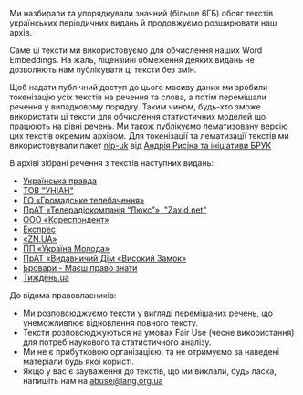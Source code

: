 Ми назбирали та упорядкували значний (більше 6ГБ) обсяг текстів українських періодичних видань й продовжуємо розширювати наш архів.

Саме ці тексти ми використовуємо для обчислення наших Word Embeddings. На жаль, ліцензійні обмеження деяких видань не дозволяють нам публікувати ці тексти без змін.

Щоб надати публічний доступ до цього масиву даних ми зробили токенізацію усіх текстів на речення та слова, а потім перемішали речення у випадковому порядку. Таким чином, будь-хто зможе використати ці тексти для обчислення статистичних моделей що працюють на рівні речень. Ми також публікуємо лематизовану версію цих текстів окремим архівом. Для токенізації та лематизації текстів ми використовували пакет [nlp-uk](https://github.com/brown-uk/nlp_uk) від [Андрія Рисіна та ініціативи БРУК](https://github.com/brown-uk/)

В архіві зібрані речення з текстів наступних видань:
* [Українська правда](http://www.pravda.com.ua/)
* [ТОВ "УНІАН"](http://www.unian.ua/)
* [ГО «Громадське телебачення»](http://hromadske.ua/)
* [ПрАТ «Телерадіокомпанія “Люкс”», "Zaxid.net"](http://zaxid.net/)
* [ООО «Кореспондент»](http://ua.korrespondent.net/)
* [Експрес](http://expres.ua/)
* [«ZN.UA»](http://zn.ua/)
* [ПП «Україна Молода»](http://www.umoloda.kiev.ua/)
* [ПрАТ «Видавничий Дім «Високий Замок»](http://wz.lviv.ua/)
* [Бровари - Маєш право знати](http://brovary.pravo-znaty.org.ua/)
* [Тиждень.ua](http://tyzhden.ua/)

До відома правовласників:
* Ми розповсюджуємо тексти у вигляді перемішаних речень, що унеможливлює відновлення повного тексту.
* Тексти розповсюджуються на умовах Fair Use (чесне використання) для потреб наукового та статистичного аналізу.
* Ми не є прибутковою організацією, та не отримуємо за наведені матеріали будь якої користі.
* Якщо у вас є зауваження до текстів, що ми виклали, будь ласка, напишіть нам на abuse@lang.org.ua
